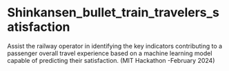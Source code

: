 # Shinkansen_bullet_train_travelers_satisfaction
Assist the railway operator in identifying the key indicators contributing to a passenger overall travel experience based on a machine learning model capable of predicting their satisfaction. (MIT Hackathon -February 2024)
